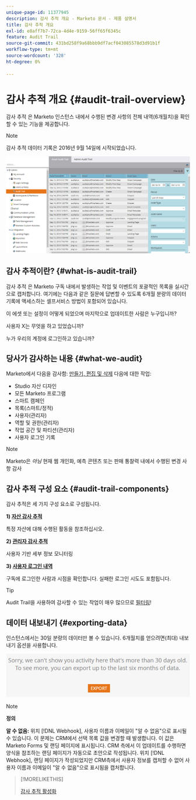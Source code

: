 ```yaml
---
unique-page-id: 11377945
description: 감사 추적 개요 - Marketo 문서 - 제품 설명서
title: 감사 추적 개요
exl-id: e8aff7b7-72ca-4d4e-9159-56ff65f6345c
feature: Audit Trail
source-git-commit: 431bd258f9a68bbb9df7acf043085578d3d91b1f
workflow-type: tm+mt
source-wordcount: '328'
ht-degree: 0%

---
```


# 감사 추적 개요 {#audit-trail-overview}

감사 추적 은 Marketo 인스턴스 내에서 수행된 변경 사항의 전체 내역(6개월치)을 확인할 수 있는 기능을 제공합니다.

>[!NOTE]
>
>감사 추적 데이터 기록은 2016년 9월 14일에 시작되었습니다.

![](assets/audit-trail-overview-1.png)

## 감사 추적이란? {#what-is-audit-trail}

감사 추적 은 Marketo 구독 내에서 발생하는 작업 및 이벤트의 포괄적인 목록을 실시간으로 캡처합니다. 여기에는 다음과 같은 질문에 답변할 수 있도록 6개월 분량의 데이터 기록에 액세스하는 셀프서비스 방법이 포함되어 있습니다.

이 에셋 또는 설정이 어떻게 되었으며 마지막으로 업데이트한 사람은 누구입니까?

사용자 X는 무엇을 하고 있었습니까?

누가 우리의 계정에 로그인하고 있습니까?

## 당사가 감사하는 내용 {#what-we-audit}

Marketo에서 다음을 감사함: [만들기, 편집 및 삭제](/help/marketo/product-docs/administration/audit-trail/change-details-in-audit-trail.md) 다음에 대한 작업:

* Studio 자산 디자인
* 모든 Marketo 프로그램
* 스마트 캠페인
* 목록(스마트/정적)
* 사용자(관리자)
* 역할 및 권한(관리자)
* 작업 공간 및 파티션(관리자)
* 사용자 로그인 기록

>[!NOTE]
>
>Marketo은 _아님_ 현재 웹 개인화, 예측 콘텐츠 또는 판매 통찰력 내에서 수행된 변경 사항 감사

## 감사 추적 구성 요소 {#audit-trail-components}

감사 추적은 세 가지 구성 요소로 구성됩니다.

**1) [자산 감사 추적](/help/marketo/product-docs/administration/audit-trail/change-details-in-audit-trail.md#asset-audit-trail)**

특정 자산에 대해 수행된 활동을 참조하십시오.

**2) [관리자 감사 추적](/help/marketo/product-docs/administration/audit-trail/change-details-in-audit-trail.md#admin-audit-trail)**

사용자 기반 세부 정보 모니터링

**3) [사용자 로그인 내역](/help/marketo/product-docs/administration/audit-trail/user-login-history.md)**

구독에 로그인한 사람과 시점을 확인합니다. 실패한 로그인 시도도 포함됩니다.

>[!TIP]
>
>Audit Trail을 사용하여 감사할 수 있는 작업이 매우 많으므로 [필터링](/help/marketo/product-docs/administration/audit-trail/filtering-in-audit-trail.md)!

## 데이터 내보내기 {#exporting-data}

인스턴스에서는 30일 분량의 데이터만 볼 수 있습니다. 6개월치를 얻으려면(최대) 내보내기 옵션을 사용합니다.

![](assets/two.png)

>[!NOTE]
>
>**정의**
>
>**알 수 없음:** 위치 [!DNL Webhook], 사용자 이름과 이메일이 &quot;알 수 없음&quot;으로 표시될 수 있습니다. 이 문제는 CRM에서 선택 목록 값을 변경할 때 발생합니다. 이 값은 Marketo Forms 및 랜딩 페이지에 표시됩니다. CRM 측에서 이 업데이트를 수행하면 양식을 참조하는 랜딩 페이지가 자동으로 초안으로 작성됩니다. 위치 [!DNL Webhook], 랜딩 페이지가 작성되었지만 CRM측에서 사용자 정보를 캡처할 수 없어 사용자 이름과 이메일이 &quot;알 수 없음&quot;으로 표시됨을 캡처합니다.

>[!MORELIKETHIS]
>
>[감사 추적 활성화](/help/marketo/product-docs/administration/audit-trail/enable-audit-trail.md)
